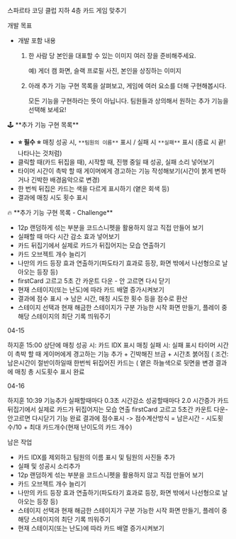 
스파르타 코딩 클럽 지하 4층 카드 게임 맞추기



개발 목표

- 개발 포함 내용
    1. 한 사람 당 본인을 대표할 수 있는 이미지 여러 장을 준비해주세요.
        
        예)  게더 캠 화면, 슬랙 프로필 사진, 본인을 상징하는 이미지
        
    2. 아래 추가 기능 구현 목록을 살펴보고, 게임에 여러 요소를 더해 구현해봅시다. 
        
        모든 기능을 구현하라는 뜻이 아닙니다.  팀원들과 상의해서 원하는 추가 기능을 선택해 보세요!



<aside>
🕹️ **추가 기능 구현 목록**

</aside>

- **⭐ 필수 ⭐**  매칭 성공 시, `**팀원의 이름**` 표시 / 실패 시 `**실패**` 표시 (종료 시 끝! 나타나는 것처럼)
- 클릭할 때(카드 뒤집을 때), 시작할 때, 진행 중일 때 성공, 실패 소리 넣어보기
- 타이머 시간이 촉박 할 때 게이머에게 경고하는 기능 작성해보기(시간이 붉게 변하거나 긴박한 배경음악으로 변경)
- 한 번씩 뒤집은 카드는 색을 다르게 표시하기 (옅은 회색 등)
- 결과에 매칭 시도 횟수 표시

<aside>
🔥 **추가 기능 구현 목록 - Challenge**

</aside>

- 12p 랜덤하게 섞는 부분을 코드스니펫을 활용하지 않고 직접 만들어 보기
- 실패할 때 마다 시간 감소 효과 넣어보기
- 카드 뒤집기에서 실제로 카드가 뒤집어지는 모습 연출하기
- 카드 오브젝트 개수 늘리기
- 나만의 카드 등장 효과 연출하기(파도타기 효과로 등장, 화면 밖에서 나선형으로 날아오는 등장 등)
- firstCard 고르고 5초 간 카운트 다운 - 안 고르면 다시 닫기
- 현재 스테이지(또는 난도)에 따라 카드 배열 증가시켜보기
- 결과에 점수 표시 → 남은 시간, 매칭 시도한 횟수 등을 점수로 환산
- 스테이지 선택과 현재 해금한 스테이지가 구분 가능한 시작 화면 만들기, 플레이 중 해당 스테이지의 최단 기록 띄워주기



04-15

하지훈
15:00
상단에 매칭 성공 시: 카드 IDX 표시 매칭 실패 시: 실패 표시 
타이머 시간이 촉박 할 때 게이머에게 경고하는 기능 추가 + 긴박해진 브금 + 시간초 붉어짐 ( 조건: 남은시간이 절반이하일때
한번씩 뒤집어진 카드는 ( 옅은 하늘색으로 뒷면을 변경
결과에 매칭 총 시도횟수 표시 완료

04-16

하지훈
10:39 기능추가
실패할때마다 0.3초 시간감소
성공할때마다 2.0 시간증가
카드 뒤집기에서 실제로 카드가 뒤집어지는 모습 연출
firstCard 고르고 5초간 카운트 다운- 안고르면 다시닫기 기능 완료
결과에 점수표시 -> 점수계산방식 = 남은시간 - 시도횟수/10 + 최대 카드개수(현재 난이도의 카드 개수)

남은 작업

- 카드 IDX를 제외하고 팀원의 이름 표시 및 팀원의 사진들 추가
- 실패 및 성공시 소리추가
- 12p 랜덤하게 섞는 부분을 코드스니펫을 활용하지 않고 직접 만들어 보기
- 카드 오브젝트 개수 늘리기
- 나만의 카드 등장 효과 연출하기(파도타기 효과로 등장, 화면 밖에서 나선형으로 날아오는 등장 등)
- 스테이지 선택과 현재 해금한 스테이지가 구분 가능한 시작 화면 만들기, 플레이 중 해당 스테이지의 최단 기록 띄워주기
- 현재 스테이지(또는 난도)에 따라 카드 배열 증가시켜보기
